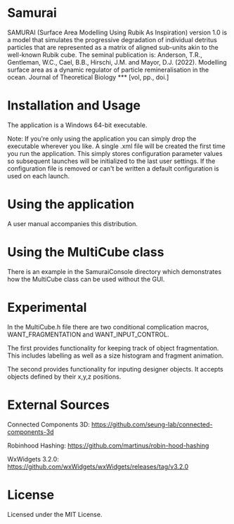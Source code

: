 # Samurai
SAMURAI (Surface Area Modelling Using Rubik As Inspiration) version 1.0 is a model that
simulates the progressive degradation of individual detritus particles that are represented as a
matrix of aligned sub-units akin to the well-known Rubik cube. The seminal publication is:
Anderson, T.R., Gentleman, W.C., Cael, B.B., Hirschi, J.M. and Mayor, D.J. (2022).
Modelling surface area as a dynamic regulator of particle remineralisation in the ocean.
Journal of Theoretical Biology *** [vol, pp., doi.]
# Installation and Usage
The application is a Windows 64-bit executable.

Note: If you're only using the application you can simply drop the executable wherever you like.
A single .xml file will be created the first time you run the application. This simply stores configuration
parameter values so subsequent launches will be initialized to the last user settings.
If the configuration file is removed or can't be written a default configuration is used on each launch.
# Using the application 

A user manual accompanies this distribution.

# Using the MultiCube class 
There is an example in the SamuraiConsole directory which demonstrates how the MultiCube class can be used
without the GUI.

# Experimental
In the MultiCube.h file there are two conditional complication macros, WANT_FRAGMENTATION and WANT_INPUT_CONTROL.

The first provides functionality for keeping track of object fragmentation. This includes labelling as well as a
size histogram and fragment animation.

The second provides functionality for inputing designer objects. It accepts objects defined by their x,y,z positions.

# External Sources 
Connected Components 3D: https://github.com/seung-lab/connected-components-3d

Robinhood Hashing: https://github.com/martinus/robin-hood-hashing

WxWidgets 3.2.0: https://github.com/wxWidgets/wxWidgets/releases/tag/v3.2.0

# License
Licensed under the MIT License.
